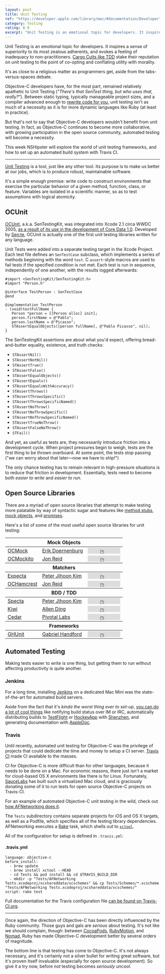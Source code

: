 ```yaml
---
layout: post
title: Unit Testing
ref: "https://developer.apple.com/library/mac/#documentation/DeveloperTools/Conceptual/UnitTesting/00-About_Unit_Testing/about.html"
category: Testing
rating: 8.9
excerpt: "Unit Testing is an emotional topic for developers. It inspires a sense of superiority to its most zealous adherents, and evokes a feeling of inadequacy to non-practitioners. Cargo Cults like TDD stake their reputation on unit testing to the point of co-opting and conflating utility with morality."
---
```


Unit Testing is an emotional topic for developers. It inspires a sense of superiority to its most zealous adherents, and evokes a feeling of inadequacy to non-practitioners. [Cargo Cults like TDD](http://ntoll.org/article/tdd-cargo-cult) stake their reputation on unit testing to the point of co-opting and conflating utility with morality.

It's as close to a religious matter as programmers get, aside from the tabs-versus-spaces debate.

Objective-C developers have, for the most part, remained relatively apathetic to Unit Testing (_"There's that SenTest thing, but who uses that, really?"_). Between static typing, typically manageable project sizes, and a compiler advanced enough to [rewrite code for you](http://clang.llvm.org/doxygen/Rewriter_8h_source.html), unit testing isn't as much of a necessity as it is for more dynamic languages like Ruby (at least in practice).

But that's not to say that Objective-C developers wouldn't benefit from unit testing. In fact, as Objective-C continues to become more collaborative, with growing participation in the open source community, automated testing will become a necessity.

This week NSHipster will explore the world of unit testing frameworks, and how to set up an automated build system with Travis CI.

---

[Unit Testing](https://en.wikipedia.org/wiki/Unit_testing) is a tool, just like any other tool. Its purpose is to make us better at our jobs, which is to produce robust, maintainable software.

It's a simple enough premise: write code to construct environments that exercise the particular behavior of a given method, function, class, or feature. Variables are isolated in a scientific manner, so as to test assumptions with logical atomicity.

## OCUnit

[OCUnit](http://www.sente.ch/software/ocunit/), a.k.a. SenTestingKit, was integrated into Xcode 2.1 circa WWDC 2005, [as a result of its use in the development of Core Data 1.0](http://www.friday.com/bbum/2005/09/24/unit-testing). Developed by [Sen:te](http://www.sente.ch), OCUnit is actually one of the first unit testing libraries written for any language.

Unit Tests were added into a separate testing target in the Xcode Project. Each test file defines an `SenTestCase` subclass, which implements a series of methods beginning with the word `test`. C `assert`-style macros are used to fail tests if the specified condition is not met. Each test is run in sequence, independently of one another, with the results logged afterwards:

~~~{objective-c}
#import <SenTestingKit/SenTestingKit.h>
#import "Person.h"

@interface TestPerson : SenTestCase
@end

@implementation TestPerson
- (void)testFullName {
   Person *person = [[Person alloc] init];
   person.firstName = @"Pablo";
   person.lastName = @"Picasso";
   STAssertEqualObjects([person fullName], @"Pablo Picasso", nil);
}
~~~

The SenTestingKit assertions are about what you'd expect, offering bread-and-butter equality, existence, and truth checks:

- `STAssertNil()`
- `STAssertNotNil()`
- `STAssertTrue()`
- `STAssertFalse()`
- `STAssertEqualObjects()`
- `STAssertEquals()`
- `STAssertEqualsWithAccuracy()`
- `STAssertThrows()`
- `STAssertThrowsSpecific()`
- `STAssertThrowsSpecificNamed()`
- `STAssertNoThrow()`
- `STAssertNoThrowSpecific()`
- `STAssertNoThrowSpecificNamed()`
- `STAssertTrueNoThrow()`
- `STAssertFalseNoThrow()`
- `STFail()`

And yet, as useful as tests are, they necessarily introduce friction into a development cycle. When project pressures begin to weigh, tests are the first thing to be thrown overboard. At some point, the tests stop passing ("we can worry about that later—now we have to ship!")

The only chance testing has to remain relevant in high-pressure situations is to reduce that friction in development. Essentially, tests need to become both _easier to write_ and _easier to run_.

## Open Source Libraries

There are a myriad of open source libraries that attempt to make testing more palatable by way of syntactic sugar and features like [method stubs](https://en.wikipedia.org/wiki/Method_stub), [mock objects](https://en.wikipedia.org/wiki/Mock_object), and [promises](http://en.wikipedia.org/wiki/Futures_and_promises).

Here's a list of some of the most useful open source libraries for unit testing:

<table>
  <thead>
    <th colspan="3">Mock Objects</th>
  </thead>
  <tbody>
    <tr>
      <td><a href="https://github.com/erikdoe/ocmock">OCMock</a></td>
      <td><a href="https://github.com/erikdoe">Erik Doernenburg</a></td>
      <td><iframe src="http://ghbtns.com/github-btn.html?user=erikdoe&repo=ocmock&type=watch&count=true" allowtransparency="true" frameborder="0" scrolling="0" width="106" height="20"></iframe></td>
    </tr>
    <tr>
      <td><a href="https://github.com/jonreid/OCMockito">OCMockito</a></td>
      <td><a href="https://github.com/jonreid">Jon Reid</a></td>
      <td><iframe src="http://ghbtns.com/github-btn.html?user=jonreid&repo=OCMockito&type=watch&count=true" allowtransparency="true" frameborder="0" scrolling="0" width="106" height="20"></iframe></td>
    </tr>
  </tbody>

  <thead>
    <th colspan="3">Matchers</th>
  </thead>
  <tbody>
    <tr>
      <td><a href="https://github.com/specta/expecta">Expecta</a></td>
      <td><a href="https://github.com/petejkim">Peter Jihoon Kim</a></td>
      <td><iframe src="http://ghbtns.com/github-btn.html?user=specta&repo=expecta&type=watch&count=true" allowtransparency="true" frameborder="0" scrolling="0" width="106" height="20"></iframe></td>
    </tr>
    <tr>
      <td><a href="https://github.com/hamcrest/OCHamcrest">OCHamcrest</a></td>
      <td><a href="https://github.com/jonreid">Jon Reid</a></td>
      <td><iframe src="http://ghbtns.com/github-btn.html?user=hamcrest&repo=OCHamcrest&type=watch&count=true" allowtransparency="true" frameborder="0" scrolling="0" width="106" height="20"></iframe></td>
    </tr>
  </tbody>

  <thead>
    <th colspan="3">BDD / TDD</th>
  </thead>
  <tbody>
    <tr>
      <td><a href="https://github.com/specta/specta">Specta</a></td>
      <td><a href="https://github.com/petejkim">Peter Jihoon Kim</a></td>
      <td><iframe src="http://ghbtns.com/github-btn.html?user=specta&repo=specta&type=watch&count=true" allowtransparency="true" frameborder="0" scrolling="0" width="106" height="20"></iframe></td>
    </tr>
    <tr>
      <td><a href="https://github.com/kiwi-bdd/Kiwi">Kiwi</a></td>
      <td><a href="https://github.com/allending">Allen Ding</a></td>
      <td><iframe src="http://ghbtns.com/github-btn.html?user=kiwi-bdd&repo=Kiwi&type=watch&count=true" allowtransparency="true" frameborder="0" scrolling="0" width="106" height="20"></iframe></td>
    </tr>
    <tr>
      <td><a href="https://github.com/pivotal/cedar">Cedar</a></td>
      <td><a href="https://github.com/pivotal">Pivotal Labs</a></td>
      <td><iframe src="http://ghbtns.com/github-btn.html?user=pivotal&repo=cedar&type=watch&count=true" allowtransparency="true" frameborder="0" scrolling="0" width="106" height="20"></iframe></td>
    </tr>
  </tbody>

  <thead>
    <th colspan="3">Frameworks</th>
  </thead>
  <tbody>
    <tr>
      <td><a href="https://github.com/gh-unit/gh-unit/">GHUnit</a></td>
      <td><a href="https://github.com/gabriel">Gabriel Handford</a></td>
      <td><iframe src="http://ghbtns.com/github-btn.html?user=gh-unit&repo=gh-unit&type=watch&count=true" allowtransparency="true" frameborder="0" scrolling="0" width="106" height="20"></iframe></td>
    </tr>
  </tbody>
</table>

## Automated Testing

Making tests easier to write is one thing, but getting them to run without affecting productivity is quite another.


### Jenkins

For a long time, installing [Jenkins](http://jenkins-ci.org) on a dedicated Mac Mini was the state-of-the-art for automated build servers.

Aside from the fact that it's _kinda the worst thing ever to set-up_, [you can do a lot of cool things](https://speakerdeck.com/subdigital/ios-build-automation-with-jenkins) like notifying build status over IM or IRC, automatically distributing builds to [TestFlight](https://testflightapp.com/dashboard/) or [HockeyApp](http://hockeyapp.net) with [Shenzhen](https://github.com/nomad/shenzhen), and generating documentation with [AppleDoc](http://gentlebytes.com/appledoc/).

### Travis

Until recently, automated unit testing for Objective-C was the privilege of projects that could dedicate the time and money to setup a CI server. [Travis CI](https://travis-ci.org) made CI available to the masses.

CI for Objective-C is more difficult than for other languages, because it needs to be done on a Mac. For economic reasons, there just isn't a market for cloud-based OS X environments like there is for Linux. Fortunately, [SauceLabs](https://saucelabs.com) has built such a virtualized Mac cloud, and is graciously donating some of it to run tests for open source Objective-C projects on Travis-CI.

For an example of automated Objective-C unit testing in the wild, check out [how AFNetworking does it](https://github.com/afnetworking/afnetworking#unit-tests).

The `Tests` subdirectory contains separate projects for iOS and OS X targets, as well as a Podfile, which specifies all of the testing library dependencies. AFNetworking executes a [Rake](http://rake.rubyforge.org) task, which shells out to [`xctool`](https://github.com/facebook/xctool).

All of the configuration for setup is defined in `.travis.yml`:

#### .travis.yml

~~~
language: objective-c
before_install:
  - brew update
  - brew install xctool --HEAD
  - cd Tests && pod install && cd $TRAVIS_BUILD_DIR
  - mkdir -p "Tests/AFNetworking Tests.xcodeproj/xcshareddata/xcschemes" && cp Tests/Schemes/*.xcscheme "Tests/AFNetworking Tests.xcodeproj/xcshareddata/xcschemes/"
script: rake test
~~~

Full documentation for the Travis configuration file [can be found on Travis-CI.org](http://about.travis-ci.org/docs/user/build-configuration/).

---

Once again, the direction of Objective-C has been directly influenced by the Ruby community. Those guys and gals are _serious_ about testing. It's not like we should complain, though: between [CocoaPods](http://cocoapods.org), [RubyMotion](http://www.rubymotion.com), and [Nomad](http://nomad-cli.com), Ruby has made Objective-C development better by several orders of magnitude.

The bottom line is that testing has come to Objective-C. It's not always necessary, and it's certainly not a silver bullet for writing great software, but it's proven itself invaluable (especially for open source development). So give it a try now, before _not_ testing becomes _seriously uncool_.
